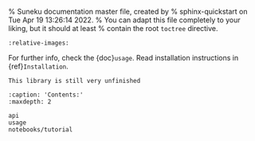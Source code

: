 % Suneku documentation master file, created by
% sphinx-quickstart on Tue Apr 19 13:26:14 2022.
% You can adapt this file completely to your liking, but it should at least
% contain the root `toctree` directive.

```{include} ../../README.md
:relative-images:
```
For further info, check the {doc}`usage`.
Read installation instructions in {ref}`Installation`.
```{warning}
This library is still very unfinished
```

```{toctree}
:caption: 'Contents:'
:maxdepth: 2

api
usage
notebooks/tutorial
```

